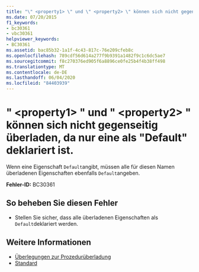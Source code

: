 ```yaml
---
title: "\" <property1> \" und \" <property2> \" können sich nicht gegenseitig überladen, da nur eine als \"Default\" deklariert ist."
ms.date: 07/20/2015
f1_keywords:
- bc30361
- vbc30361
helpviewer_keywords:
- BC30361
ms.assetid: bac85b32-1a1f-4c43-817c-76e209cfeb8c
ms.openlocfilehash: 789cdf56d614a277f9b9391a1482f9c1c6dc5ae7
ms.sourcegitcommit: f8c270376ed905f6a8896ce0fe25b4f4b38ff498
ms.translationtype: MT
ms.contentlocale: de-DE
ms.lasthandoff: 06/04/2020
ms.locfileid: "84403939"
---
```

# <a name="property1-and-property2-cannot-overload-each-other-because-only-one-is-declared-default"></a>" \<property1> " und " \<property2> " können sich nicht gegenseitig überladen, da nur eine als "Default" deklariert ist.
Wenn eine Eigenschaft `Default`angibt, müssen alle für diesen Namen überladenen Eigenschaften ebenfalls `Default`angeben.  
  
 **Fehler-ID:** BC30361  
  
## <a name="to-correct-this-error"></a>So beheben Sie diesen Fehler  
  
- Stellen Sie sicher, dass alle überladenen Eigenschaften als `Default`deklariert werden.  
  
## <a name="see-also"></a>Weitere Informationen

- [Überlegungen zur Prozedurüberladung](../programming-guide/language-features/procedures/considerations-in-overloading-procedures.md)
- [Standard](../language-reference/modifiers/default.md)
